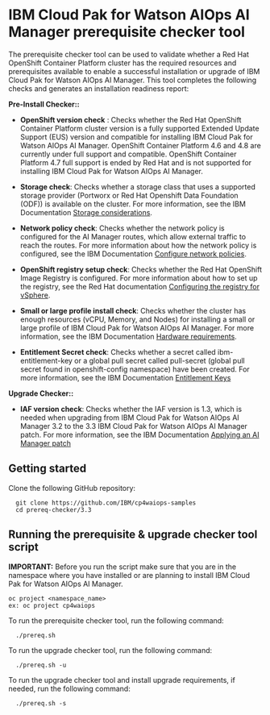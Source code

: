 # IBM Cloud Pak for Watson AIOps AI Manager prerequisite checker tool

The prerequisite checker tool can be used to validate whether a Red Hat OpenShift Container Platform cluster has the required resources and prerequisites available to enable a successful installation or upgrade of IBM Cloud Pak for Watson AIOps AI Manager. This tool completes the following checks and generates an installation readiness report:

**Pre-Install Checker::**

- **OpenShift version check** : Checks whether the Red Hat OpenShift Container Platform cluster version is a fully supported Extended Update Support (EUS) version and compatible for installing IBM Cloud Pak for Watson AIOps AI Manager. OpenShift Container Platform 4.6 and 4.8 are currently under full support and compatible. OpenShift Container Platform 4.7 full support is ended by Red Hat and is not supported for installing IBM Cloud Pak for Watson AIOps AI Manager.

- **Storage check**: Checks whether a storage class that uses a supported storage provider (Portworx or Red Hat Openshift Data Foundation (ODF)) is available on the cluster. For more information, see the IBM Documentation [Storage considerations](https://ibm.biz/storage_consideration_330).

- **Network policy check**: Checks whether the network policy is configured for the AI Manager routes, which allow external traffic to reach the routes. For more information about how the network policy is configured, see the IBM Documentation [Configure network policies](https://ibm.biz/aiops_netpolicy_330).

-  **OpenShift registry setup check**: Checks whether the Red Hat OpenShift Image Registry is configured. For more information about how to set up the registry, see the Red Hat documentation [Configuring the registry for vSphere](https://docs.openshift.com/container-platform/4.8/registry/configuring_registry_storage/configuring-registry-storage-vsphere.html).

- **Small or large profile install check**: Checks whether the cluster has enough resources (vCPU, Memory, and Nodes) for installing a small or large profile of IBM Cloud Pak for Watson AIOps AI Manager. For more information, see the IBM Documentation [Hardware requirements](https://ibm.biz/aiops_hardware_330).

- **Entitlement Secret check**: Checks whether a secret called ibm-entitlement-key or a global pull secret called pull-secret (global pull secret found in openshift-config namespace) have been created. For more information, see the IBM Documentation [Entitlement Keys](https://ibm.biz/entitlement_keys_330)

**Upgrade Checker::**
- **IAF version check**: Checks whether the IAF version is 1.3, which is needed when upgrading from IBM Cloud Pak for Watson AIOps AI Manager 3.2 to the 3.3 IBM Cloud Pak for Watson AIOps AI Manager patch. For more information, see the IBM Documentation [Applying an AI Manager patch](https://ibm.biz/aiops_upgrade_330)

## Getting started

Clone the following GitHub repository:

```
  git clone https://github.com/IBM/cp4waiops-samples
  cd prereq-checker/3.3
```

## Running the prerequisite & upgrade checker tool script

**IMPORTANT:** Before you run the script make sure that you are in the namespace where you have installed or are planning to install IBM Cloud Pak for Watson AIOps AI Manager.
```
oc project <namespace_name>
ex: oc project cp4waiops
```

To run the prerequisite checker tool, run the following command:
```
  ./prereq.sh
```

To run the upgrade checker tool, run the following command:
```
  ./prereq.sh -u
```

To run the upgrade checker tool and install upgrade requirements, if needed, run the following command:
```
  ./prereq.sh -s
```
